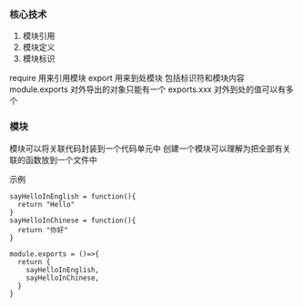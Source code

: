 ### 核心技术

1. 模块引用
2. 模块定义
3. 模块标识


require 用来引用模块
export 用来到处模块 包括标识符和模块内容
module.exports 对外导出的对象只能有一个
exports.xxx 对外到处的值可以有多个


### 模块
模块可以将关联代码封装到一个代码单元中
创建一个模块可以理解为把全部有关联的函数放到一个文件中

示例
```
sayHelloInEnglish = function(){
  return "Hello"
}
sayHelloInChinese = function(){
  return "你好"
}

module.exports = ()=>{
  return {
    sayHelloInEnglish,
    sayHelloInChinese,
  }
}

```